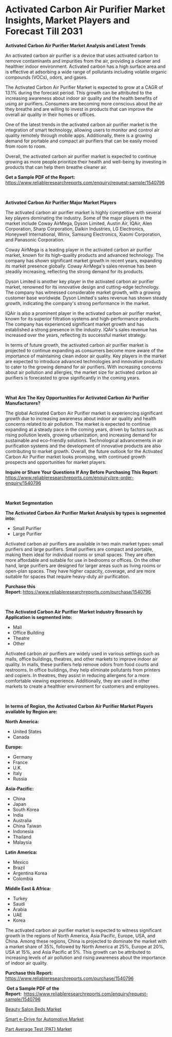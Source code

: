 <p><h1>Activated Carbon Air Purifier Market Insights, Market Players and Forecast Till 2031</h1></p><p><strong>Activated Carbon Air Purifier Market Analysis and Latest Trends</strong></p>
<p><p>An activated carbon air purifier is a device that uses activated carbon to remove contaminants and impurities from the air, providing a cleaner and healthier indoor environment. Activated carbon has a high surface area and is effective at adsorbing a wide range of pollutants including volatile organic compounds (VOCs), odors, and gases.</p><p>The Activated Carbon Air Purifier Market is expected to grow at a CAGR of 13.1% during the forecast period. This growth can be attributed to the increasing awareness about indoor air quality and the health benefits of using air purifiers. Consumers are becoming more conscious about the air they breathe and are willing to invest in products that can improve the overall air quality in their homes or offices.</p><p>One of the latest trends in the activated carbon air purifier market is the integration of smart technology, allowing users to monitor and control air quality remotely through mobile apps. Additionally, there is a growing demand for portable and compact air purifiers that can be easily moved from room to room.</p><p>Overall, the activated carbon air purifier market is expected to continue growing as more people prioritize their health and well-being by investing in products that can help them breathe cleaner air.</p></p>
<p><strong>Get a Sample PDF of the Report:&nbsp;</strong> <a href="https://www.reliableresearchreports.com/enquiry/request-sample/1540796">https://www.reliableresearchreports.com/enquiry/request-sample/1540796</a></p>
<p>&nbsp;</p>
<p><strong>Activated Carbon Air Purifier Major Market Players</strong></p>
<p><p>The activated carbon air purifier market is highly competitive with several key players dominating the industry. Some of the major players in the market include Coway AirMega, Dyson Limited, Austin Air, IQAir, Alen Corporation, Sharp Corporation, Daikin Industries, LG Electronics, Honeywell International, Winix, Samsung Electronics, Xiaomi Corporation, and Panasonic Corporation.</p><p>Coway AirMega is a leading player in the activated carbon air purifier market, known for its high-quality products and advanced technology. The company has shown significant market growth in recent years, expanding its market presence globally. Coway AirMega's sales revenue has been steadily increasing, reflecting the strong demand for its products.</p><p>Dyson Limited is another key player in the activated carbon air purifier market, renowned for its innovative design and cutting-edge technology. The company has witnessed considerable market growth, with a growing customer base worldwide. Dyson Limited's sales revenue has shown steady growth, indicating the company's strong performance in the market.</p><p>IQAir is also a prominent player in the activated carbon air purifier market, known for its superior filtration systems and high-performance products. The company has experienced significant market growth and has established a strong presence in the industry. IQAir's sales revenue has increased over the years, reflecting its successful market strategy.</p><p>In terms of future growth, the activated carbon air purifier market is projected to continue expanding as consumers become more aware of the importance of maintaining clean indoor air quality. Key players in the market are expected to introduce advanced technologies and innovative products to cater to the growing demand for air purifiers. With increasing concerns about air pollution and allergies, the market size for activated carbon air purifiers is forecasted to grow significantly in the coming years.</p></p>
<p>&nbsp;</p>
<p><strong>What Are The Key Opportunities For Activated Carbon Air Purifier Manufacturers?</strong></p>
<p><p>The global Activated Carbon Air Purifier market is experiencing significant growth due to increasing awareness about indoor air quality and health concerns related to air pollution. The market is expected to continue expanding at a steady pace in the coming years, driven by factors such as rising pollution levels, growing urbanization, and increasing demand for sustainable and eco-friendly solutions. Technological advancements in air purification systems and the development of innovative products are also contributing to market growth. Overall, the future outlook for the Activated Carbon Air Purifier market looks promising, with continued growth prospects and opportunities for market players.</p></p>
<p><strong>Inquire or Share Your Questions If Any Before Purchasing This Report:</strong> <a href="https://www.reliableresearchreports.com/enquiry/pre-order-enquiry/1540796">https://www.reliableresearchreports.com/enquiry/pre-order-enquiry/1540796</a></p>
<p>&nbsp;</p>
<p><strong>Market Segmentation</strong></p>
<p><strong>The Activated Carbon Air Purifier Market Analysis by types is segmented into:</strong></p>
<p><ul><li>Small Purifier</li><li>Large Purifier</li></ul></p>
<p><p>Activated carbon air purifiers are available in two main market types: small purifiers and large purifiers. Small purifiers are compact and portable, making them ideal for individual rooms or small spaces. They are often more affordable and suitable for use in bedrooms or offices. On the other hand, large purifiers are designed for larger areas such as living rooms or open-plan spaces. They have higher capacity, coverage, and are more suitable for spaces that require heavy-duty air purification.</p></p>
<p><strong>Purchase this Report:&nbsp;</strong><a href="https://www.reliableresearchreports.com/purchase/1540796">https://www.reliableresearchreports.com/purchase/1540796</a></p>
<p>&nbsp;</p>
<p><strong>The Activated Carbon Air Purifier Market Industry Research by Application is segmented into:</strong></p>
<p><ul><li>Mall</li><li>Office Building</li><li>Theatre</li><li>Other</li></ul></p>
<p><p>Activated carbon air purifiers are widely used in various settings such as malls, office buildings, theatres, and other markets to improve indoor air quality. In malls, these purifiers help remove odors from food courts and restrooms. In office buildings, they help eliminate pollutants from printers and copiers. In theatres, they assist in reducing allergens for a more comfortable viewing experience. Additionally, they are used in other markets to create a healthier environment for customers and employees.</p></p>
<p>&nbsp;</p>
<p><strong>In terms of Region, the Activated Carbon Air Purifier Market Players available by Region are:</strong></p>
<p>
    <p> <strong> North America: </strong>
        <ul>
            <li>United States</li>
            <li>Canada</li>
        </ul>
        </p> 
    <p> <strong> Europe: </strong>
        <ul>
            <li>Germany</li>
            <li>France</li>
            <li>U.K.</li>
            <li>Italy</li>
            <li>Russia</li>
        </ul>
        </p> 
    <p> <strong> Asia-Pacific: </strong>
        <ul>
            <li>China</li>
            <li>Japan</li>
            <li>South Korea</li>
            <li>India</li>
            <li>Australia</li>
            <li>China Taiwan</li>
            <li>Indonesia</li>
            <li>Thailand</li>
            <li>Malaysia</li>
        </ul>
        </p> 
    <p> <strong> Latin America: </strong>
        <ul>
            <li>Mexico</li>
            <li>Brazil</li>
            <li>Argentina Korea</li>
            <li>Colombia</li>
        </ul>
        </p> 
    <p> <strong> Middle East & Africa: </strong>
        <ul>
            <li>Turkey</li>
            <li>Saudi</li>
            <li>Arabia</li>
            <li>UAE</li>
            <li>Korea</li>
        </ul>
    </p>
    </p>
<p><p>The activated carbon air purifier market is expected to witness significant growth in the regions of North America, Asia Pacific, Europe, USA, and China. Among these regions, China is projected to dominate the market with a market share of 35%, followed by North America at 25%, Europe at 20%, USA at 15%, and Asia Pacific at 5%. This growth can be attributed to increasing levels of air pollution and rising awareness about the importance of indoor air quality.</p></p>
<p><strong>Purchase this Report: </strong><a href="https://www.reliableresearchreports.com/purchase/1540796">https://www.reliableresearchreports.com/purchase/1540796</a></p>
<p>&nbsp;<strong>Get a Sample PDF of the Report:&nbsp;&nbsp;</strong><a href="https://www.reliableresearchreports.com/enquiry/request-sample/1540796">https://www.reliableresearchreports.com/enquiry/request-sample/1540796</a></p>
<p><strong></strong></p>
<p><p><a href="https://github.com/Alonsoolds3wq1d81czn8rbol/Market-Research-Report-List-1/blob/main/beauty-salon-beds-market.md">Beauty Salon Beds Market</a></p><p><a href="https://natural-crush-b99.notion.site/Smart-e-Drive-for-Automotive-Market-Research-Report-The-Key-To-Successful-Business-Strategy-Forecas-1a22789406bd4fe7bdaecd5a9e3fad6f">Smart e-Drive for Automotive Market</a></p><p><a href="https://boundless-drawbridge-702.notion.site/Part-Average-Test-PAT-Market-Provides-Detailed-Segmentation-of-this-Market-based-on-Type-Applicat-8533eaccf0d24b9e826c783ffdb3ef02">Part Average Test (PAT) Market</a></p></p>